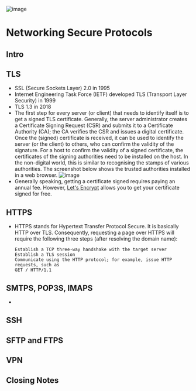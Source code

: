 ![image](https://github.com/user-attachments/assets/f637100c-9f94-4140-937d-f8bff3d0e4ea)
# Networking Secure Protocols
## Intro 
## TLS
- SSL (Secure Sockets Layer) 2.0 in 1995
- Internet Engineering Task Force (IETF) developed TLS (Transport Layer Security) in 1999
- TLS 1.3 in 2018
- The first step for every server (or client) that needs to identify itself is to get a signed TLS certificate. Generally, the server administrator creates a Certificate Signing Request (CSR) and submits it to a Certificate Authority (CA); the CA verifies the CSR and issues a digital certificate. Once the (signed) certificate is received, it can be used to identify the server (or the client) to others, who can confirm the validity of the signature. For a host to confirm the validity of a signed certificate, the certificates of the signing authorities need to be installed on the host. In the non-digital world, this is similar to recognising the stamps of various authorities. The screenshot below shows the trusted authorities installed in a web browser.
![image](https://github.com/user-attachments/assets/97383d6b-bb77-4f26-b66c-939a3ec65b9b)
- Generally speaking, getting a certificate signed requires paying an annual fee. However, 
<a href="https://letsencrypt.org/">Let's Encrypt</a> allows you to get your certificate signed for free.
## HTTPS
- HTTPS stands for Hypertext Transfer Protocol Secure. It is basically HTTP over TLS. Consequently, requesting a page over HTTPS will require the following three steps (after resolving the domain name):

      Establish a TCP three-way handshake with the target server
      Establish a TLS session
      Communicate using the HTTP protocol; for example, issue HTTP requests, such as
      GET / HTTP/1.1

## SMTPS, POP3S, IMAPS
- 
## SSH
## SFTP and FTPS
## VPN
## Closing Notes

